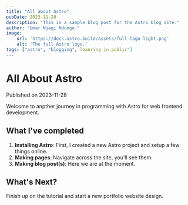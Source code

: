 ```yaml
---
title: "All about Astro"
pubDate: 2023-11-28
description: "This is a sample blog post for the Astro blog site."
author: "Umar Njagi Ndungo."
image:
    url: 'https://docs.astro.build/assets/full-logo-light.png'
    alt: 'The full Astro logo.'
tags: ["astro", "blogging", leanring in public"]
---
```


# All About Astro

Published on 2023-11-28

Welcome to anpther journey in programming with Astro for web frontend development.

## What I've completed

1. **Installing Astro**: First, I created a new Astro project and setup a few things online.
2. **Making pages**: Navigate across the site, you'll see them.
3. **Making blog post(s)**: Here we are at the moment.

## What's Next?
Finish up on the tutorial and start a new portfolio website design.